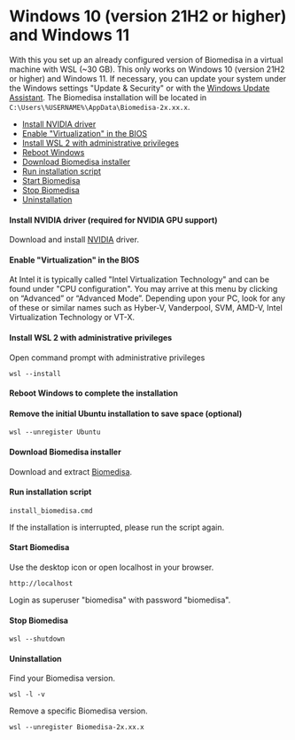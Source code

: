 # Windows 10 (version 21H2 or higher) and Windows 11
With this you set up an already configured version of Biomedisa in a virtual machine with WSL (~30 GB). This only works on Windows 10 (version 21H2 or higher) and Windows 11. If necessary, you can update your system under the Windows settings "Update & Security" or with the [Windows Update Assistant](https://support.microsoft.com/en-us/topic/windows-10-update-assistant-3550dfb2-a015-7765-12ea-fba2ac36fb3f). The Biomedisa installation will be located in `C:\Users\%USERNAME%\AppData\Biomedisa-2x.xx.x`.

- [Install NVIDIA driver](#install-nvidia-driver)
- [Enable "Virtualization" in the BIOS](#enable-virtualization-in-the-bios)
- [Install WSL 2 with administrative privileges](#install-wsl-2-with-administrative-privileges)
- [Reboot Windows](#reboot-windows)
- [Download Biomedisa installer](#download-biomedisa-installer)
- [Run installation script](#run-installation-script)
- [Start Biomedisa](#start-biomedisa)
- [Stop Biomedisa](#stop-biomedisa)
- [Uninstallation](#uninstallation)

#### Install NVIDIA driver (required for NVIDIA GPU support)
Download and install [NVIDIA](https://www.nvidia.com/Download/Find.aspx?lang=en-us) driver.

#### Enable "Virtualization" in the BIOS
At Intel it is typically called "Intel Virtualization Technology" and can be found under "CPU configuration". You may arrive at this menu by clicking on “Advanced” or “Advanced Mode”. Depending upon your PC, look for any of these or similar names such as Hyber-V, Vanderpool, SVM, AMD-V, Intel Virtualization Technology or VT-X.

#### Install WSL 2 with administrative privileges
Open command prompt with administrative privileges
```
wsl --install
```
#### Reboot Windows to complete the installation

#### Remove the initial Ubuntu installation to save space (optional)
```
wsl --unregister Ubuntu
```
#### Download Biomedisa installer
Download and extract [Biomedisa](https://biomedisa.org/media/biomedisa_windows.zip).

#### Run installation script
```
install_biomedisa.cmd
```
If the installation is interrupted, please run the script again.

#### Start Biomedisa
Use the desktop icon or open localhost in your browser.
```
http://localhost
```
Login as superuser "biomedisa" with password "biomedisa".

#### Stop Biomedisa
```
wsl --shutdown
```
#### Uninstallation
Find your Biomedisa version.
```
wsl -l -v
```
Remove a specific Biomedisa version.
```
wsl --unregister Biomedisa-2x.xx.x
```

